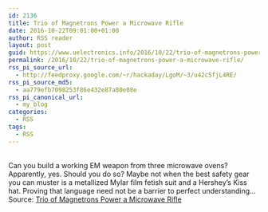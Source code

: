 ```yaml
---
id: 2136
title: Trio of Magnetrons Power a Microwave Rifle
date: 2016-10-22T09:01:00+01:00
author: RSS reader
layout: post
guid: https://www.uelectronics.info/2016/10/22/trio-of-magnetrons-power-a-microwave-rifle/
permalink: /2016/10/22/trio-of-magnetrons-power-a-microwave-rifle/
rss_pi_source_url:
  - http://feedproxy.google.com/~r/hackaday/LgoM/~3/u42c5fjL4RE/
rss_pi_source_md5:
  - aa779efb7098253f86e432e87a80e08e
rss_pi_canonical_url:
  - my_blog
categories:
  - RSS
tags:
  - RSS
---
```

&#013;  
Can you build a working EM weapon from three microwave ovens? Apparently, yes. Should you do so? Maybe not when the best safety gear you can muster is a metallized Mylar film fetish suit and a Hershey’s Kiss hat. Proving that language need not be a barrier to perfect understanding…&#013;  
Source: <a href="http://feedproxy.google.com/~r/hackaday/LgoM/~3/u42c5fjL4RE/" target="_blank">Trio of Magnetrons Power a Microwave Rifle</a>